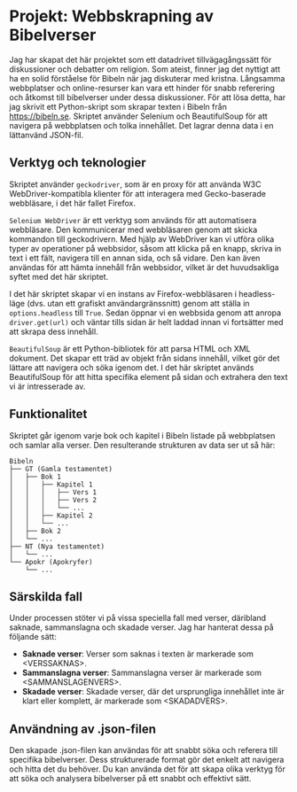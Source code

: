 # Projekt: Webbskrapning av Bibelverser

Jag har skapat det här projektet som ett datadrivet tillvägagångssätt för diskussioner och debatter om religion. Som ateist, finner jag det nyttigt att ha en solid förståelse för Bibeln när jag diskuterar med kristna. Långsamma webbplatser och online-resurser kan vara ett hinder för snabb referering och åtkomst till bibelverser under dessa diskussioner. För att lösa detta, har jag skrivit ett Python-skript som skrapar texten i Bibeln från https://bibeln.se. Skriptet använder Selenium och BeautifulSoup för att navigera på webbplatsen och tolka innehållet. Det lagrar denna data i en lättanvänd JSON-fil.

## Verktyg och teknologier

Skriptet använder `geckodriver`, som är en proxy för att använda W3C WebDriver-kompatibla klienter för att interagera med Gecko-baserade webbläsare, i det här fallet Firefox.

`Selenium WebDriver` är ett verktyg som används för att automatisera webbläsare. Den kommunicerar med webbläsaren genom att skicka kommandon till geckodrivern. Med hjälp av WebDriver kan vi utföra olika typer av operationer på webbsidor, såsom att klicka på en knapp, skriva in text i ett fält, navigera till en annan sida, och så vidare. Den kan även användas för att hämta innehåll från webbsidor, vilket är det huvudsakliga syftet med det här skriptet.

I det här skriptet skapar vi en instans av Firefox-webbläsaren i headless-läge (dvs. utan ett grafiskt användargränssnitt) genom att ställa in `options.headless` till `True`. Sedan öppnar vi en webbsida genom att anropa `driver.get(url)` och väntar tills sidan är helt laddad innan vi fortsätter med att skrapa dess innehåll.

`BeautifulSoup` är ett Python-bibliotek för att parsa HTML och XML dokument. Det skapar ett träd av objekt från sidans innehåll, vilket gör det lättare att navigera och söka igenom det. I det här skriptet används BeautifulSoup för att hitta specifika element på sidan och extrahera den text vi är intresserade av.

## Funktionalitet

Skriptet går igenom varje bok och kapitel i Bibeln listade på webbplatsen och samlar alla verser. Den resulterande strukturen av data ser ut så här:

```plaintext
Bibeln
├── GT (Gamla testamentet)
│   ├── Bok 1
│   │   ├── Kapitel 1
│   │   │   ├── Vers 1
│   │   │   ├── Vers 2
│   │   │   └── ...
│   │   ├── Kapitel 2
│   │   └── ...
│   ├── Bok 2
│   └── ...
├── NT (Nya testamentet)
│   └── ...
└── Apokr (Apokryfer)
    └── ...
```


## Särskilda fall

Under processen stöter vi på vissa speciella fall med verser, däribland saknade, sammanslagna och skadade verser. Jag har hanterat dessa på följande sätt:

- **Saknade verser**: Verser som saknas i texten är markerade som &lt;VERSSAKNAS&gt;.
- **Sammanslagna verser**: Sammanslagna verser är markerade som &lt;SAMMANSLAGENVERS&gt;.
- **Skadade verser**: Skadade verser, där det ursprungliga innehållet inte är klart eller komplett, är markerade som &lt;SKADADVERS&gt;.

## Användning av .json-filen

Den skapade .json-filen kan användas för att snabbt söka och referera till specifika bibelverser. Dess strukturerade format gör det enkelt att navigera och hitta det du behöver. Du kan använda det för att skapa olika verktyg för att söka och analysera bibelverser på ett snabbt och effektivt sätt.
